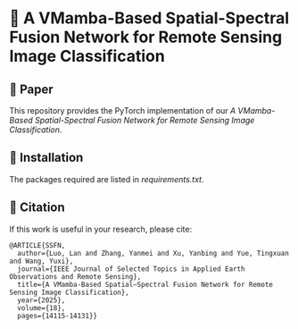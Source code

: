 # :round_pushpin: A VMamba-Based Spatial-Spectral Fusion Network for Remote Sensing Image Classification
## :pushpin: Paper
This repository provides the PyTorch implementation of our _A VMamba-Based Spatial-Spectral Fusion Network for Remote Sensing Image Classification_.
## :key: Installation
The packages required are listed in _requirements.txt_.
## :raised_hands:	Citation
If this work is useful in your research, please cite:
```
@ARTICLE{SSFN,
  author={Luo, Lan and Zhang, Yanmei and Xu, Yanbing and Yue, Tingxuan and Wang, Yuxi},
  journal={IEEE Journal of Selected Topics in Applied Earth Observations and Remote Sensing}, 
  title={A VMamba-Based Spatial–Spectral Fusion Network for Remote Sensing Image Classification}, 
  year={2025},
  volume={18},
  pages={14115-14131}}
```

